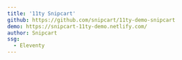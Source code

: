 ```yaml
---
title: '11ty Snipcart'
github: https://github.com/snipcart/11ty-demo-snipcart
demo: https://snipcart-11ty-demo.netlify.com/
author: Snipcart
ssg:
  - Eleventy
---
```

